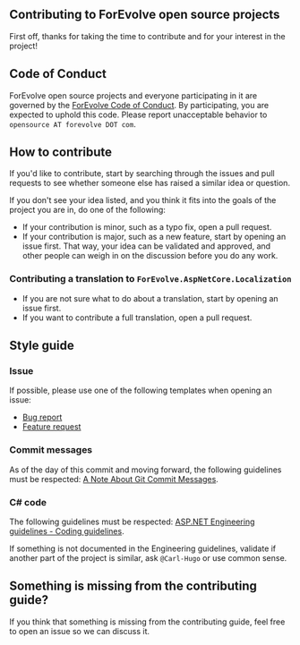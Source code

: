 ## Contributing to ForEvolve open source projects

First off, thanks for taking the time to contribute and for your interest in the project!

## Code of Conduct

ForEvolve open source projects and everyone participating in it are governed by the [ForEvolve Code of Conduct](https://github.com/ForEvolve/Toc/blob/master/CODE_OF_CONDUCT.md). By participating, you are expected to uphold this code. Please report unacceptable behavior to `opensource AT forevolve DOT com`.

## How to contribute

If you'd like to contribute, start by searching through the issues and pull requests to see whether someone else has raised a similar idea or question.

If you don't see your idea listed, and you think it fits into the goals of the project you are in, do one of the following:

- If your contribution is minor, such as a typo fix, open a pull request.
- If your contribution is major, such as a new feature, start by opening an issue first. That way, your idea can be validated and approved, and other people can weigh in on the discussion before you do any work.

### Contributing a translation to `ForEvolve.AspNetCore.Localization`

- If you are not sure what to do about a translation, start by opening an issue first.
- If you want to contribute a full translation, open a pull request.

## Style guide

### Issue

If possible, please use one of the following templates when opening an issue:

- [Bug report](https://github.com/ForEvolve/Toc/blob/master/.github/ISSUE_TEMPLATE/bug_report.md)
- [Feature request](https://github.com/ForEvolve/Toc/blob/master/.github/ISSUE_TEMPLATE/feature_request.md)

### Commit messages

As of the day of this commit and moving forward, the following guidelines must be respected: [A Note About Git Commit Messages](https://tbaggery.com/2008/04/19/a-note-about-git-commit-messages.html).

### C# code

The following guidelines must be respected: [ASP.NET Engineering guidelines - Coding guidelines](https://github.com/aspnet/Home/wiki/Engineering-guidelines#coding-guidelines).

If something is not documented in the Engineering guidelines, validate if another part of the project is similar, ask `@Carl-Hugo` or use common sense.

## Something is missing from the contributing guide?

If you think that something is missing from the contributing guide, feel free to open an issue so we can discuss it.

